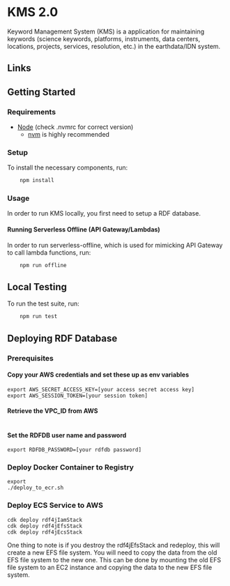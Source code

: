 # KMS 2.0

Keyword Management System (KMS) is a application for maintaining keywords (science keywords, platforms, instruments, data centers, locations, projects, services, resolution, etc.) in the earthdata/IDN system.

## Links

## Getting Started

### Requirements

- [Node](https://nodejs.org/) (check .nvmrc for correct version)
  - [nvm](https://github.com/nvm-sh/nvm) is highly recommended

### Setup

To install the necessary components, run:

```bash
    npm install
```

### Usage

In order to run KMS locally, you first need to setup a RDF database.

#### Running Serverless Offline (API Gateway/Lambdas)

In order to run serverless-offline, which is used for mimicking API Gateway to call lambda functions, run:

```bash
    npm run offline
```

## Local Testing

To run the test suite, run:

```bash
    npm run test
```

## Deploying RDF Database
### Prerequisites
#### Copy your AWS credentials and set these up as env variables
```export AWS_ACCESS_KEY_ID=[your access key id]
export AWS_SECRET_ACCESS_KEY=[your access secret access key]
export AWS_SESSION_TOKEN=[your session token]
```
#### Retrieve the VPC_ID from AWS
```export VPC_ID=[your vpc id]
```
#### Set the RDFDB user name and password
```export RDFDB_USER_NAME=[your rdfdb user name]
export RDFDB_PASSWORD=[your rdfdb password]
```

### Deploy Docker Container to Registry
```cd infrastructure/rdfdb/cdk/bin
export 
./deploy_to_ecr.sh
```

### Deploy ECS Service to AWS
```cd infrastructure/rdfdb/cdk
cdk deploy rdf4jIamStack
cdk deploy rdf4jEfsStack
cdk deploy rdf4jEcsStack
```

One thing to note is if you destroy the rdf4jEfsStack and redeploy, this will create a new EFS file system.  You will need to copy the data from the old EFS file system to the new one.  This can be done by mounting the old EFS file system to an EC2 instance and copying the data to the new EFS file system.
